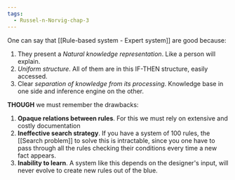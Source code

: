 ```yaml
---
tags:
  - Russel-n-Norvig-chap-3
---
```

One can say that [[Rule-based system - Expert system]] are good because:
1. They present a *Natural knowledge representation*. Like a person will explain.
2. *Uniform structure*. All of them are in this IF-THEN structure, easily accessed.
3. Clear *separation of knowledge from its processing*. Knowledge base in one side and inference engine on the other.

**THOUGH** we must remember the drawbacks:
1. **Opaque relations between rules**. For this we must rely on extensive and costly documentation
2. **Ineffective search strategy**. If you have a system of 100 rules, the [[Search problem]] to solve this is intractable, since you one have to pass through all the rules checking their conditions every time a new fact appears.
3. **Inability to learn**. A system like this depends on the designer's input, will never evolve to create new rules out of the blue.

